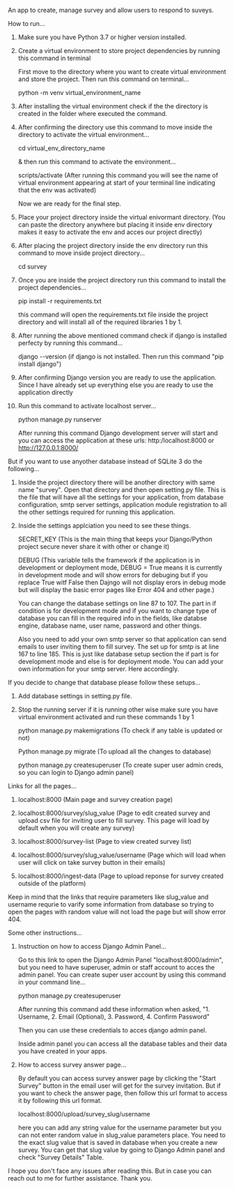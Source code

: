 An app to create, manage survey and allow users to respond to suveys.

How to run...

1. Make sure you have Python 3.7 or higher version installed.
2. Create a virtual environment to store project dependencies by running this command in terminal
	
	First move to the directory where you want to create virtual environment and store the project. Then run this command on terminal...

	python -m venv virtual_environment_name

3. After installing the virtual environment check if the the directory is created in the folder where executed the command.
4. After confirming the directory use this command to move inside the directory to activate the virtual environment...
	
	cd virtual_env_directory_name

	& then run this command to activate the environment...

	scripts/activate (After running this command you will see the name of virtual environment appearing at start of your terminal line indicating that the env was activated)

	Now we are ready for the final step.

5. Place your project directory inside the virtual enivormant directory. (You can paste the directory anywhere but placing it inside env directory makes it easy to activate the env and acces our project directly)

6. After placing the project directory inside the env directory run this command to move inside project directory...
	
	cd survey

7. Once you are inside the project directory run this command to install the project dependencies...

	pip install -r requirements.txt

	this command will open the requirements.txt file inside the project directory and will install all of the required libraries 1 by 1.

8. After running the above mentioned command check if django is installed perfecty by running this command...
	
	django --version	(if django is not installed. Then run this command "pip install django")

9. After confirming Django version you are ready to use the application. Since I have already set up everything else you are ready to use the application directly

10. Run this command to activate localhost server...

	python manage.py runserver

	After running this command Django development server will start and you can access the application at these urls: http:/localhost:8000 or http://127.0.0.1:8000/


But if you want to use anyother database instead of SQLite 3 do the following...

1. Inside the project directory there will be another directory with same name "survey". Open that directory and then open setting.py file. This is the file that will have all the settings for your application, from database configuration, smtp server settings, application module registration to all the other settings required for running this application.

2. Inside the settings applciation you need to see these things. 

	SECRET_KEY (This is the main thing that keeps your Django/Python project secure never share it with other or change it)

	DEBUG (This variable tells the framework if the application is in development or deployment mode, DEBUG = True means it is currently in development mode and will show errors for debuging but if you replace True witf False then Dajngo will not display erors in debug mode but will display the basic error pages like Error 404 and other page.)

	You can change the database settings on line 87 to 107. The part in if condition is for development mode and if you want to change type of database you can fill in the required info in the fields, like databse engine, database name, user name, password and other things.

	Also you need to add your own smtp server so that application can send emails to user inviting them to fill survey. The set up for smtp is at line 167 to line 185. This is just like database setup section the if part is for development mode and else is for deployment mode. You can add your own information for your smtp server. Here accordingly.

If you decide to change that database please follow these setups...

1. Add database settings in setting.py file.
2. Stop the running server if it is running other wise make sure you have virtual environment activated and run these commands 1 by 1

	python manage.py makemigrations  (To check if any table is updated or not)

	Python manage.py migrate (To upload all the changes to database)

	python manage.py createsuperuser (To create super user admin creds, so you can login to Django admin panel)


Links for all the pages...

1. localhost:8000 (Main page and survey creation page)

2. localhost:8000/survey/slug_value (Page to edit created survey and upload csv file for inviting user to fill survey. This page will load by default when you will create any survey)

3. localhost:8000/survey-list (Page to view created survey list)

4. localhost:8000/survey/slug_value/username (Page which will load when user will click on take survey button in their emails)

5. localhost:8000/ingest-data (Page to upload reponse for survey created outside of the platform)

Keep in mind that the links that require parameters like slug_value and username requrie to varify some information from database so trying to open the pages with random value will not load the page but will show error 404.

Some other instructions...
1. Instruction on how to access Django Admin Panel...

	Go to this link to open the Django Admin Panel  "localhost:8000/admin", but you need to have superuser, admin or staff account to acces the admin panel. You can create super user account by using this command in your command line...
	
	python manage.py createsuperuser

	After running this command add these information when asked, "1. Username, 2. Email (Optional), 3. Password, 4. Confirm Password"

	Then you can use these credentials to acces django admin panel.

	Inside admin panel you can access all the database tables and their data you have created in your apps.

2. How to access survey answer page...

	By default you can access survey answer page by clicking the "Start Survey" button in the email user will get for the survey invitation. But if you want to check the answer page, then follow this url format to access it by following this url format.

	localhost:8000/upload/survey_slug/username

	here you can add any string value for the username parameter but you can not enter random value in slug_value parameters place. You need to the exact slug value that is saved in database when you create a new survey. You can get that slug value by going to Django Admin panel and check "Survey Details" Table.

I hope you don't face any issues after reading this. But in case you can reach out to me for further assistance. Thank you.

